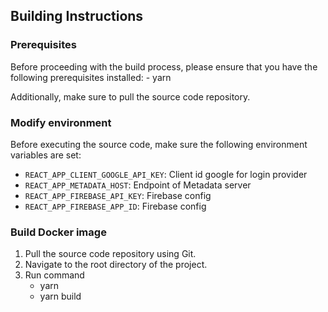 ## Building Instructions

### Prerequisites

Before proceeding with the build process, please ensure that you have the following prerequisites installed: - yarn

Additionally, make sure to pull the source code repository.

### Modify environment

Before executing the source code, make sure the following environment variables are set:

- `REACT_APP_CLIENT_GOOGLE_API_KEY`: Client id google for login provider
- `REACT_APP_METADATA_HOST`: Endpoint of Metadata server
- `REACT_APP_FIREBASE_API_KEY`: Firebase config
- `REACT_APP_FIREBASE_APP_ID`: Firebase config

### Build Docker image

1. Pull the source code repository using Git.
2. Navigate to the root directory of the project.
3. Run command
   - yarn
   - yarn build
